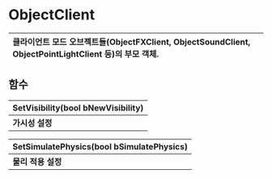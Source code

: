 # **ObjectClient**

| **클라이언트 모드 오브젝트들(ObjectFXClient, ObjectSoundClient, ObjectPointLightClient 등)의 부모 객체.** |
| :--- |
## **함수**

| **SetVisibility(bool bNewVisibility)** |
| :--- |
| **가시성 설정** |

| **SetSimulatePhysics(bool bSimulatePhysics)** |
| :--- |
| **물리 적용 설정** |

